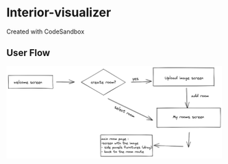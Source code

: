 # Interior-visualizer
Created with CodeSandbox

## User Flow 
<img src="interior-visualizer-flow.png" alt="user flow diagram"/>
